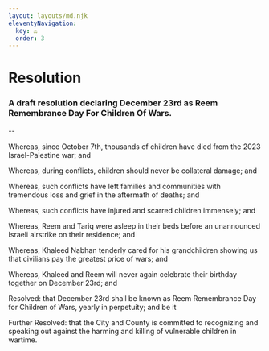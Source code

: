```yaml
---
layout: layouts/md.njk
eleventyNavigation:
  key: ⚖️
  order: 3
---
```

# Resolution

### A draft resolution declaring December 23rd as Reem Remembrance Day For Children Of Wars.
--

Whereas, since October 7th, thousands of children have died from the 2023 Israel-Palestine war; and

Whereas, during conflicts, children should never be collateral damage; and

Whereas, such conflicts have left families and communities with tremendous loss and grief in the aftermath of deaths; and

Whereas, such conflicts have injured and scarred children immensely; and

Whereas, Reem and Tariq were asleep in their beds before an unannounced Israeli airstrike on their residence; and 

Whereas, Khaleed Nabhan tenderly cared for his grandchildren showing us that civilians pay the greatest price of wars; and

Whereas, Khaleed and Reem will never again celebrate their birthday together on December 23rd; and

Resolved: that December 23rd shall be known as Reem Remembrance Day for Children of Wars, yearly in perpetuity; and be it

Further Resolved: that the City and County is committed to recognizing and speaking out against the harming and killing of vulnerable children in wartime.